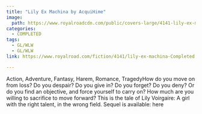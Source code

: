 ```yaml
---
title: "Lily Ex Machina by AcquiHime"
image:
  path: https://www.royalroadcdn.com/public/covers-large/4141-lily-ex-machina-Completed.jpg
categories:
  - COMPLETED
tags:
  - GL/WLW
  - GL/WLW
link: https://www.royalroad.com/fiction/4141/lily-ex-machina-Completed

---
```

Action, Adventure, Fantasy, Harem, Romance, TragedyHow do you move on from loss? Do you despair? Do you give in? Do you forget? Do you deny? Or do you find an objective, and force yourself to carry on? How much are you willing to sacrifice to move forward? This is the tale of Lily Voirgaire: A girl with the right talent, in the wrong field. Sequel is available: here

